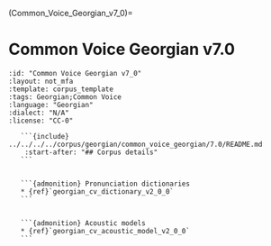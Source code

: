 
(Common_Voice_Georgian_v7_0)=
# Common Voice Georgian v7.0

``````{corpus} Common Voice Georgian v7.0
:id: "Common Voice Georgian v7_0"
:layout: not_mfa
:template: corpus_template
:tags: Georgian;Common Voice
:language: "Georgian"
:dialect: "N/A"
:license: "CC-0"

   ```{include} ../../../../corpus/georgian/common_voice_georgian/7.0/README.md
    :start-after: "## Corpus details"
   ```


   ```{admonition} Pronunciation dictionaries
   * {ref}`georgian_cv_dictionary_v2_0_0`
   ```


   ```{admonition} Acoustic models
   * {ref}`georgian_cv_acoustic_model_v2_0_0`
   ```
``````

